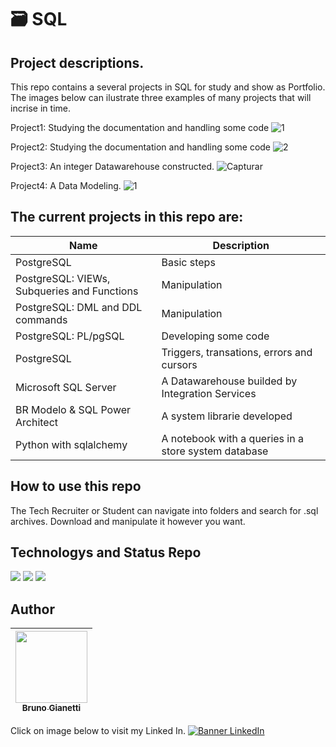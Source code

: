 # 🗃 SQL

## Project descriptions.

This repo contains a several projects in SQL for study and show as Portfolio. The images below can ilustrate three examples of many projects that will incrise in time.

Project1: Studying the documentation and handling some code
![1](https://user-images.githubusercontent.com/55636879/214305106-964e02a3-cfc9-4822-bb12-9bab6802d669.PNG)

Project2: Studying the documentation and handling some code
![2](https://user-images.githubusercontent.com/55636879/214683339-817c0684-fafb-4b41-b7a7-ca812df51f09.PNG)

Project3: An integer Datawarehouse constructed.
![Capturar](https://user-images.githubusercontent.com/55636879/217983705-c4713c62-aaee-451a-b395-326df452b558.PNG)

Project4: A Data Modeling.
![1](https://user-images.githubusercontent.com/55636879/222543507-ee908fe8-2ce7-426b-8c96-7cda342fe5bc.PNG)


## The current projects in this repo are:

| Name | Description |
|--- |---|
| PostgreSQL | Basic steps |
| PostgreSQL: VIEWs, Subqueries and Functions | Manipulation |
| PostgreSQL: DML and DDL commands| Manipulation |
| PostgreSQL: PL/pgSQL | Developing some code |
| PostgreSQL | Triggers, transations, errors and cursors |
| Microsoft SQL Server | A Datawarehouse builded by Integration Services |
| BR Modelo &  SQL Power Architect | A system librarie developed |
| Python with sqlalchemy | A notebook with a queries in a store system database |

## How to use this repo

The Tech Recruiter or Student can navigate into folders and search for .sql archives. Download and manipulate it however you want.

## Technologys and Status Repo

<img src="https://img.shields.io/badge/Language-Python-blue"> <img src="https://img.shields.io/badge/Status-always%20under%20construction-yellow"> <img src="https://img.shields.io/github/downloads/brunogianetti/DataSciencePortfolio/total?style=plastic"> 

## Author

| [<img src="https://avatars.githubusercontent.com/u/55636879?v=4" width=115><br><sub>Bruno Gianetti</sub>](https://github.com/brunogianetti) |
| :---: |

Click on image below to visit my Linked In.
[![Banner LinkedIn](https://user-images.githubusercontent.com/55636879/210119349-4576385f-6bc2-4009-9b0a-374477fba4a9.png)](https://www.linkedin.com/in/brunogianetti/)
